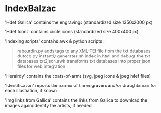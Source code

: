 # IndexBalzac

'Hdef Gallica' contains the engravings (standardized size 1350x2000 px)

'Hdef Icons' contains circle icons (standardized size 400x400 px)

'Indexing scripts' contains awk & python scripts :
  >rabourdin.py adds <persName> tags to any XML-TEI file from the txt databases
  >dutocq.py instantly generates an index in html and debugs the txt databases
  >txt2json.awk transforms txt databases into proper json files for web integration
  
 'Heralrdy' contains the coats-of-arms (svg, jpeg icons & jpeg hdef files)

'Identification' reports the names of the engravers and/or draughtsman for each illustration, if known

'Img links from Gallica' contains the links from Gallica to download the images again/identify the artists, if needed

